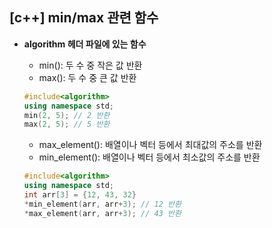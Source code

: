 ## [c++] min/max 관련 함수

- **algorithm 헤더 파일에 있는 함수**

  - min(): 두 수 중 작은 값 반환
  - max(): 두 수 중 큰 값 반환

  ```c++
  #include<algorithm>
  using namespace std;
  min(2, 5); // 2 반환
  max(2, 5); // 5 반환
  ```

  - max_element(): 배열이나 벡터 등에서 최대값의 주소를 반환
  - min_element(): 배열이나 벡터 등에서 최소값의 주소를 반환

  ```c++
  #include<algorithm>
  using namespace std;
  int arr[3] = {12, 43, 32}
  *min_element(arr, arr+3); // 12 반환
  *max_element(arr, arr+3); // 43 반환
  ```


